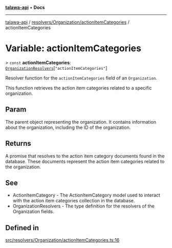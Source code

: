 [**talawa-api**](../../../../README.md) • **Docs**

***

[talawa-api](../../../../modules.md) / [resolvers/Organization/actionItemCategories](../README.md) / actionItemCategories

# Variable: actionItemCategories

\> `const` **actionItemCategories**: [`OrganizationResolvers`](../../../../types/generatedGraphQLTypes/type-aliases/OrganizationResolvers.md)\[`"actionItemCategories"`\]

Resolver function for the `actionItemCategories` field of an `Organization`.

This function retrieves the action item categories related to a specific organization.

## Param

The parent object representing the organization. It contains information about the organization, including the ID of the organization.

## Returns

A promise that resolves to the action item category documents found in the database. These documents represent the action item categories related to the organization.

## See

 - ActionItemCategory - The ActionItemCategory model used to interact with the action item categories collection in the database.
 - OrganizationResolvers - The type definition for the resolvers of the Organization fields.

## Defined in

[src/resolvers/Organization/actionItemCategories.ts:16](https://github.com/PalisadoesFoundation/talawa-api/blob/5e38dbf44e47f2fc703410fad29ab5c8f7f26c77/src/resolvers/Organization/actionItemCategories.ts#L16)
